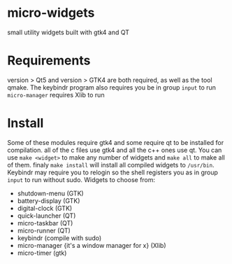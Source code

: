 
# micro-widgets

small utility widgets built with gtk4 and QT

# Requirements

version > Qt5 and version > GTK4 are both required, as well as the tool qmake.
The keybindr program also requires you be in group `input` to run
`micro-manager` requires Xlib to run

# Install

Some of these modules require gtk4 and some require qt to be installed for compilation.
all of the c files use gtk4 and all the c++ ones use qt.
You can use `make <widget>` to make any number of widgets and `make all` to make all of them. finaly `make install` will install all compiled widgets to `/usr/bin`. Keybindr may require you to relogin so the shell registers you as in group `input` to run without sudo.
Widgets to choose from:
- shutdown-menu (GTK)
- battery-display (GTK)
- digital-clock (GTK)
- quick-launcher (QT)
- micro-taskbar (QT)
- micro-runner (QT)
- keybindr (compile with sudo)
- micro-manager {it's a window manager for x} (Xlib)
- micro-timer (gtk)
